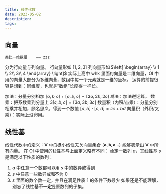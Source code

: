 ```yaml
---
title: 线性代数
date: 2023-05-02
description:
tags:
---
```

## 向量
	类比一维数组    —— zzz

分为行向量与列向量。
行向量形如 $\left[ 1,2,3 \right]$
列向量形如 $\left[ \begin{array} \\ 1 \\ 2\\ 3\\ 4 \end{array} \right]$
实际上高中 whk 里面的向量是二维向量，OI 中用的向量大部分为多维向量，数组中每一个元素就是一维的坐标。
运算的前提很容易想到：同维度，也就是“数组”长度得一样长。

加法：分量分别相加 $[a,b,c]+[a,b,c]=[2a,2b,2c]$
减法：加法逆运算。
数乘：把系数乘到分量上 $3[a,b,c]=[3a,3b,3c]$
数量积（内积/点乘）：分量分别相乘并相加，顾名思义，得到一个数值 $[a,b] \cdot [c,d] = ac+bd$
向量积（外积/叉乘）：实际上没卵用。

## 线性基
线性代数中的定义：$\mathbf V$ 中的极小线性无关向量集合 $\{\mathbf a,\mathbf b,\mathbf c\dots \}$ 能够表示出 $\mathbf V$ 中所有向量。
在 OI 中使用的线性基与上面定义略有不同：
给定一数列 $a$，其线性基 $s$ 是满足以下性质的数列：
1. $a$ 中任意一个数都可以用 $s$ 中的数异或得到
2. $s$ 中任意一些数异或和不为 $0$
3. $s$ 里面的数个数一定，并且在满足性质 $1$ 的条件下数最少
如果还是不能理解，别忘了线性基**不一定**是原数列的子集。